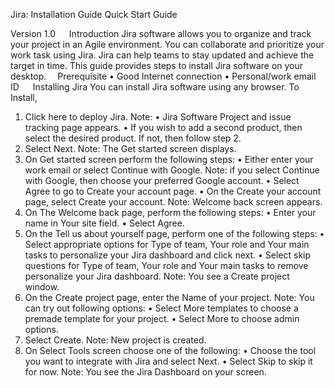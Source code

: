 Jira: Installation Guide
Quick Start Guide


Version 1.0
 
Introduction 
Jira software allows you to organize and track your project in an Agile environment. You can collaborate and prioritize your work task using Jira. Jira can help teams to stay updated and achieve the target in time. This guide provides steps to install Jira software on your desktop. 
Prerequisite 
•	Good Internet connection 
•	Personal/work email ID
 
Installing Jira
You can install Jira software using any browser. 
To Install,
1.	Click here to deploy Jira.
Note: 
•	Jira Software Project and issue tracking page appears.
•	If you wish to add a second product, then select the desired product. If not, then follow step 2.
2.	Select Next.
Note: The Get started screen displays.
3.	On Get started screen perform the following steps:
•	Either enter your work email or select Continue with Google.
Note: if you select Continue with Google, then choose your preferred Google account.
•	Select Agree to go to Create your account page.
•	On the Create your account page, select Create your account.
Note: Welcome back screen appears.
4.	On The Welcome back page, perform the following steps:
•	Enter your name in Your site field.
•	Select Agree.
5.	On the Tell us about yourself page, perform one of the following steps:
•	Select appropriate options for Type of team, Your role and Your main tasks to personalize your Jira dashboard and click next.
•	Select skip questions for Type of team, Your role and Your main tasks to remove personalize your Jira dashboard.
Note: You see a Create project window.
6.	On the Create project page, enter the Name of your project.
Note: You can try out following options:
•	Select More templates to choose a premade template for your project.
•	Select More to choose admin options.
7.	Select Create.
Note: New project is created.
8.	On Select Tools screen choose one of the following:
•	Choose the tool you want to integrate with Jira and select Next.
•	Select Skip to skip it for now.
Note: You see the Jira Dashboard on your screen.

 	


